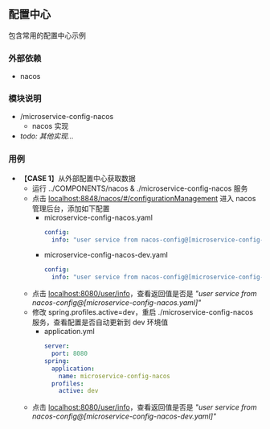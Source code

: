 ## 配置中心
包含常用的配置中心示例

### 外部依赖
* nacos

### 模块说明
* /microservice-config-nacos
  * nacos 实现
* *todo: 其他实现...*

### 用例
* 【**CASE 1**】从外部配置中心获取数据
  * 运行 ../COMPONENTS/nacos & ./microservice-config-nacos 服务
  * 点击 [localhost:8848/nacos/#/configurationManagement](http://localhost:8848/nacos/#/configurationManagement) 进入 nacos 管理后台，添加如下配置
    * microservice-config-nacos.yaml 
      ```yaml
      config:
        info: "user service from nacos-config@[microservice-config-nacos.yaml]"
      ```
    * microservice-config-nacos-dev.yaml
      ```yaml
      config:
        info: "user service from nacos-config@[microservice-config-nacos-dev.yaml]"
      ```
  * 点击 [localhost:8080/user/info](http://localhost:8080/user/info)，查看返回值是否是 *"user service from nacos-config@[microservice-config-nacos.yaml]"*
  * 修改 spring.profiles.active=dev，重启 ./microservice-config-nacos 服务，查看配置是否自动更新到 dev 环境值
    * application.yml
      ```yaml
      server:
        port: 8080
      spring:
        application:
          name: microservice-config-nacos
        profiles:
          active: dev
      ```
  * 点击 [localhost:8080/user/info](http://localhost:8080/user/info)，查看返回值是否是 *"user service from nacos-config@[microservice-config-nacos-dev.yaml]"*

